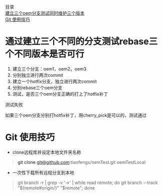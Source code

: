 
目录  
[建立三个oem分支测试同时维护三个版本](#1)  
[Git 使用技巧](#2)


# <a name=1/>通过建立三个不同的分支测试rebase三个不同版本是否可行  
1. 建立三个分支：oem1，oem2，oem3
2. 分别独立进行两次commit
3. 建立一个hotfix分支，独立进行两次commit
4. 分别rebase三个oem分支
5. 测试，是否三个oem分支正确的打上了hotfix补丁

测试失败

如果三个oem分支分别打hotfix补丁，用cherry_pick是可以的，测试通过


# <a name=2 />Git 使用技巧
* clone远程库并设定本地文件夹名称
>git clone git@github.com:tianfengs/oemTest.git oemTestLocal  
* 一次性下载所有远程分支到本地  
>git branch -r | grep -v '\->' | while read remote; do git branch --track "${remote#origin/}" "$remote"; done  

